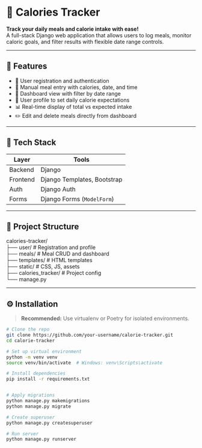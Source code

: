 # 🥗 Calories Tracker

**Track your daily meals and calorie intake with ease!**  
A full-stack Django web application that allows users to log meals, monitor caloric goals, and filter results with flexible date range controls.

---

## 🚀 Features

- 🔐 User registration and authentication
- 🥘 Manual meal entry with calories, date, and time
- 📅 Dashboard view with filter by date range
- 🎯 User profile to set daily calorie expectations
- 📊 Real-time display of total vs expected intake
- ✏️ Edit and delete meals directly from dashboard

---

## 🧱 Tech Stack

| Layer       | Tools                         |
|-------------|-------------------------------|
| Backend     | Django                        |
| Frontend    | Django Templates, Bootstrap   |
| Auth        | Django Auth                   |
| Forms       | Django Forms (`ModelForm`)    |

---

## 📁 Project Structure

calories-tracker/ <br/>
├── user/ # Registration and profile <br/>
├── meals/ # Meal CRUD and dashboard <br/>
├── templates/ # HTML templates <br/>
├── static/ # CSS, JS, assets <br/>
├── calories_tracker/ # Project config <br/>
└── manage.py<br/>


---

## ⚙️ Installation

> **Recommended:** Use virtualenv or Poetry for isolated environments.

```bash
# Clone the repo
git clone https://github.com/your-username/calorie-tracker.git
cd calorie-tracker

# Set up virtual environment
python -m venv venv
source venv/bin/activate  # Windows: venv\Scripts\activate

# Install dependencies
pip install -r requirements.txt


# Apply migrations
python manage.py makemigrations
python manage.py migrate

# Create superuser
python manage.py createsuperuser

# Run server
python manage.py runserver
